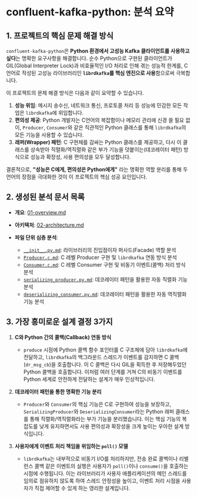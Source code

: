 # confluent-kafka-python: 분석 요약

## 1. 프로젝트의 핵심 문제 해결 방식

`confluent-kafka-python`은 **Python 환경에서 고성능 Kafka 클라이언트를 사용하고 싶다**는 명확한 요구사항을 해결합니다. 순수 Python으로 구현된 클라이언트가 GIL(Global Interpreter Lock)과 비효율적인 I/O 처리로 인해 겪는 성능적 한계를, C언어로 작성된 고성능 라이브러리인 **`librdkafka`를 핵심 엔진으로 사용**함으로써 극복합니다.

이 프로젝트의 문제 해결 방식은 다음과 같이 요약할 수 있습니다.

1.  **성능 위임**: 메시지 송수신, 네트워크 통신, 프로토콜 처리 등 성능에 민감한 모든 작업은 `librdkafka`에 위임합니다.
2.  **편의성 제공**: Python 개발자는 C언어의 복잡함이나 메모리 관리에 신경 쓸 필요 없이, `Producer`, `Consumer`와 같은 직관적인 Python 클래스를 통해 `librdkafka`의 모든 기능을 사용할 수 있습니다.
3.  **래퍼(Wrapper) 패턴**: C 구현체를 감싸는 Python 클래스를 제공하고, 다시 이 클래스를 상속받아 직렬화/역직렬화 같은 부가 기능을 덧붙이는(데코레이터 패턴) 방식으로 성능과 확장성, 사용 편의성을 모두 달성합니다.

결론적으로, **"성능은 C에게, 편의성은 Python에게"** 라는 명확한 역할 분리를 통해 두 언어의 장점을 극대화한 것이 이 프로젝트의 핵심 성공 요인입니다.

## 2. 생성된 분석 문서 목록

- **개요**: [01-overview.md](./01-overview.md)
- **아키텍처**: [02-architecture.md](./02-architecture.md)

- **파일 단위 심층 분석**:
    - [`__init__.py.md`](../original/src/confluent_kafka/__init__.py.md): 라이브러리의 진입점이자 퍼사드(Facade) 역할 분석
    - [`Producer.c.md`](../original/src/confluent_kafka/src/Producer.c.md): C 레벨 Producer 구현 및 `librdkafka` 연동 방식 분석
    - [`Consumer.c.md`](../original/src/confluent_kafka/src/Consumer.c.md): C 레벨 Consumer 구현 및 비동기 이벤트(콜백) 처리 방식 분석
    - [`serializing_producer.py.md`](../original/src/confluent_kafka/serializing_producer.py.md): 데코레이터 패턴을 활용한 자동 직렬화 기능 분석
    - [`deserializing_consumer.py.md`](../original/src/confluent_kafka/deserializing_consumer.py.md): 데코레이터 패턴을 활용한 자동 역직렬화 기능 분석

## 3. 가장 흥미로운 설계 결정 3가지

1.  **C와 Python 간의 콜백(Callback) 연동 방식**
    - `produce` 시점에 Python 콜백 함수 포인터를 C 구조체에 담아 `librdkafka`에 전달하고, `librdkafka`의 백그라운드 스레드가 이벤트를 감지하면 C 콜백(`dr_msg_cb`)을 호출합니다. 이 C 콜백은 다시 GIL을 획득한 후 저장해두었던 Python 콜백을 호출합니다. 이처럼 여러 단계를 거쳐 C의 비동기 이벤트를 Python 세계로 안전하게 전달하는 설계가 매우 인상적입니다.

2.  **데코레이터 패턴을 통한 명확한 기능 분리**
    - `Producer`와 `Consumer`의 핵심 기능은 C로 구현하여 성능을 보장하고, `SerializingProducer`와 `DeserializingConsumer`라는 Python 래퍼 클래스를 통해 직렬화/역직렬화라는 부가 기능을 분리했습니다. 이는 핵심 기능의 복잡도를 낮게 유지하면서도 사용 편의성과 확장성을 크게 높이는 우아한 설계 방식입니다.

3.  **사용자에게 이벤트 처리 책임을 위임하는 `poll()` 모델**
    - `librdkafka`는 내부적으로 비동기 I/O를 처리하지만, 전송 완료 콜백이나 리밸런스 콜백 같은 이벤트의 실행은 사용자가 `poll()`이나 `consume()`을 호출하는 시점에 수행됩니다. 이는 라이브러리가 사용자 애플리케이션의 메인 스레드를 임의로 점유하지 않도록 하여 스레드 안정성을 높이고, 이벤트 처리 시점을 사용자가 직접 제어할 수 있게 하는 영리한 설계입니다.
